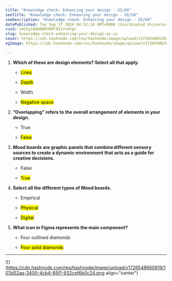 ```yaml
---
title: "Knowledge check: Enhancing your design - UI/UX"
seoTitle: "Knowledge check: Enhancing your design - UI/UX"
seoDescription: "Knowledge check: Enhancing your design - UI/UX"
datePublished: Tue Sep 17 2024 04:51:24 GMT+0000 (Coordinated Universal Time)
cuid: cm15yibdm000309l95z7vdtgc
slug: knowledge-check-enhancing-your-design-ui-ux
cover: https://cdn.hashnode.com/res/hashnode/image/upload/v1726548653040/e0ce2c9a-8d8a-465e-9135-f945bf27f995.jpeg
ogImage: https://cdn.hashnode.com/res/hashnode/image/upload/v1726548676172/d6a0ebb1-ab09-4f34-aab8-92f727f28404.jpeg

---
```


1. **Which of these are design elements? Select all that apply.**
    
    * <mark>Lines</mark>
        
    * <mark>Depth</mark>
        
    * Width
        
    * <mark>Negative space</mark>
        
2. **”Overlapping” refers to the overall arrangement of elements in your design.**
    
    * True
        
    * <mark>False</mark>
        
3. **Mood boards are graphic panels that combine different sensory sources to create a dynamic environment that acts as a guide for creative decisions.**
    
    * False
        
    * <mark>True</mark>
        
4. **Select all the different types of Mood boards.**
    
    * Empirical
        
    * <mark>Physical</mark>
        
    * <mark>Digital</mark>
        
5. **What icon in Figma represents the main component?**
    
    * Four outlined diamonds
        
    * <mark>Four solid diamonds</mark>
        

---

![](https://cdn.hashnode.com/res/hashnode/image/upload/v1726548660819/103d52aa-3400-4cb4-85f1-932cef6b0c24.png align="center")